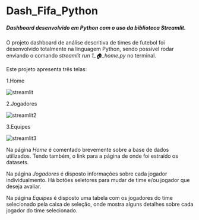 # Dash_Fifa_Python

##### Dashboard desenvolvido em Python com o uso da biblioteca *Streamlit*.

O projeto dashboard de análise descritiva de times de futebol foi desenvolvido totalmente na linguagem Python, sendo possível rodar enviando o comando *streamlit run 1_🏠_home.py* no terminal.

Este projeto apresenta três telas:

1.Home

![streamlit](https://github.com/MendesRamon/Dash_Fifa_Python/assets/141190770/0e20725b-bf34-4142-aefd-adc7bb80584b)

2.Jogadores

![streamlit2](https://github.com/MendesRamon/Dash_Fifa_Python/assets/141190770/228dd646-599e-45a0-b631-5bf7ae2bac92)

3.Equipes

![streamlit3](https://github.com/MendesRamon/Dash_Fifa_Python/assets/141190770/9802549d-4859-47e6-a733-c36b82e9f341)

Na página *Home* é comentado brevemente sobre a base de dados utilizados. Tendo também, o link para a página de onde foi estraído os datasets.

Na página *Jogadores* é disposto informações sobre cada jogador individualmento. Há botões seletores para mudar de time e/ou jogador que deseja avaliar.

Na página *Equipes* é disposto uma tabela com os jogadores do time selecionado pela caixa de seleção, onde mostra alguns detalhes sobre cada jogador do time selecionado.
